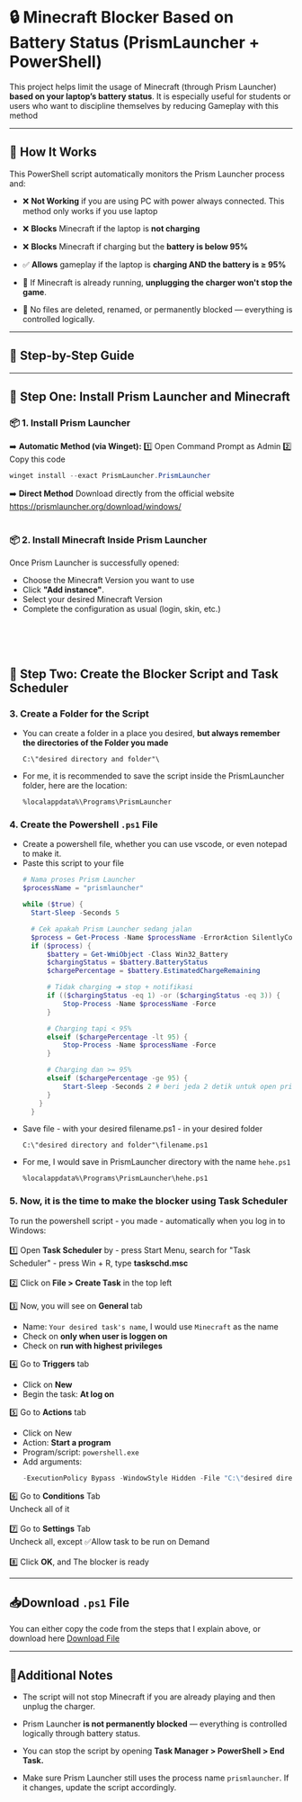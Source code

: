 # 🔒 Minecraft Blocker Based on Battery Status (PrismLauncher + PowerShell)

This project helps limit the usage of Minecraft (through Prism Launcher) **based on your laptop’s battery status**. It is especially useful for students or users who want to discipline themselves by reducing Gameplay with this method

---

## 🧠 How It Works

This PowerShell script automatically monitors the Prism Launcher process and:
- ❌ **Not Working** if you are using PC with power always connected. This method only works if you use laptop
  
- ❌ **Blocks** Minecraft if the laptop is **not charging**

- ❌ **Blocks** Minecraft if charging but the **battery is below 95%**

- ✅ **Allows** gameplay if the laptop is **charging AND the battery is ≥ 95%**

- 🔁 If Minecraft is already running, **unplugging the charger won't stop the game**.

- 🪫 No files are deleted, renamed, or permanently blocked — everything is controlled logically.

---

## 🚀 Step-by-Step Guide

---

## 🔧 Step One: Install Prism Launcher and Minecraft

### 📦 1. Install Prism Launcher

➡️ **Automatic Method (via Winget):**
1️⃣ Open Command Prompt as Admin
2️⃣ Copy this code
```powershell
winget install --exact PrismLauncher.PrismLauncher 
```

➡️ **Direct Method**
Download directly from the official website https://prismlauncher.org/download/windows/
<br /><br />
### 📦 2. Install Minecraft Inside Prism Launcher
Once Prism Launcher is successfully opened:
- Choose the Minecraft Version you want to use
- Click **"Add instance"**.
- Select your desired Minecraft Version
- Complete the configuration as usual (login, skin, etc.)

<br /><br /><br />
## 🔐 Step Two: Create the Blocker Script and Task Scheduler
### 3. Create a Folder for the Script
- You can create a folder in a place you desired, **but always remember the directories of the Folder you made**
  ```
  C:\"desired directory and folder"\
  ```
- For me, it is recommended to save the script inside the PrismLauncher folder, here are the location:
  ```
  %localappdata%\Programs\PrismLauncher
  ```

### 4. Create the Powershell `.ps1` File
- Create a powershell file, whether you can use vscode, or even notepad to make it.
- Paste this script to your file
  ```powershell
  # Nama proses Prism Launcher
  $processName = "prismlauncher"

  while ($true) {
    Start-Sleep -Seconds 5

    # Cek apakah Prism Launcher sedang jalan
    $process = Get-Process -Name $processName -ErrorAction SilentlyContinue
    if ($process) {
        $battery = Get-WmiObject -Class Win32_Battery
        $chargingStatus = $battery.BatteryStatus
        $chargePercentage = $battery.EstimatedChargeRemaining

        # Tidak charging ➔ stop + notifikasi
        if (($chargingStatus -eq 1) -or ($chargingStatus -eq 3)) {
            Stop-Process -Name $processName -Force
        }

        # Charging tapi < 95%  
        elseif ($chargePercentage -lt 95) {
            Stop-Process -Name $processName -Force
        }

        # Charging dan >= 95% 
        elseif ($chargePercentage -ge 95) {
            Start-Sleep -Seconds 2 # beri jeda 2 detik untuk open prism
        }
      } 
    } 
  ```
- Save file - with your desired filename.ps1 - in your desired folder
  ```
  C:\"desired directory and folder"\filename.ps1
  ```
- For me, I would save in PrismLauncher directory with the name `hehe.ps1`
  ```
  %localappdata%\Programs\PrismLauncher\hehe.ps1
  ```

### 5. Now, it is the time to make the blocker using Task Scheduler
To run the powershell script - you made - automatically when you log in to Windows: 
<br />
<br />
  1️⃣ Open **Task Scheduler** by
    - press Start Menu, search for "Task Scheduler"
    - press Win + R, type **taskschd.msc**
  <br />
  <br />
  2️⃣ Click on **File > Create Task** in the top left
  <br />
  <br />
  3️⃣ Now, you will see on **General** tab
  - Name: `Your desired task's name`, I would use `Minecraft` as the name
  - Check on **only when user is loggen on**
  - Check on **run with highest privileges**
    
4️⃣ Go to **Triggers** tab
  - Click on **New**
  - Begin the task: **At log on**

  5️⃣ Go to **Actions** tab
  - Click on New
  - Action: **Start a program**
  - Program/script: `powershell.exe`
  - Add arguments:
    ```powershell
    -ExecutionPolicy Bypass -WindowStyle Hidden -File "C:\"desired directory and folder"\filename.ps1"
    ```
6️⃣ Go to **Conditions** Tab <br /> Uncheck all of it
<br />
<br />
7️⃣ Go to **Settings** Tab <br /> Uncheck all, except ✅Allow task to be run on Demand
<br />
<br />
8️⃣ Click **OK**, and The blocker is ready

---
## 📥Download `.ps1` File
You can either copy the code from the steps that I explain above, or download here
[Download File](<your_download_url>)

---
## 📝Additional Notes
- The script will not stop Minecraft if you are already playing and then unplug the charger.

- Prism Launcher **is not permanently blocked** — everything is controlled logically through battery status.

- You can stop the script by opening **Task Manager > PowerShell > End Task.**

- Make sure Prism Launcher still uses the process name `prismlauncher`. If it changes, update the script accordingly.




  
